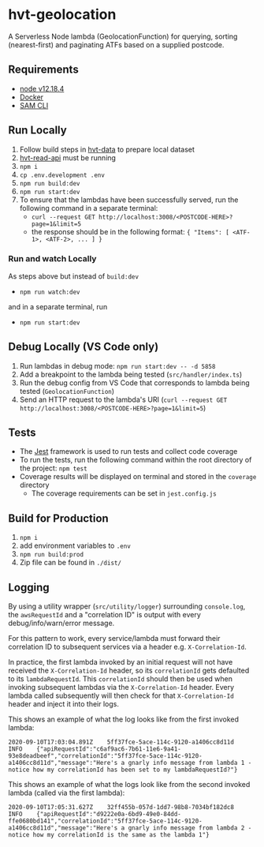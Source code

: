# hvt-geolocation

A Serverless Node lambda (GeolocationFunction) for querying, sorting (nearest-first) and paginating ATFs based on a supplied postcode.

## Requirements

- [node v12.18.4](https://nodejs.org/en/download/releases/)
- [Docker](https://www.docker.com/get-started)
- [SAM CLI](https://docs.aws.amazon.com/serverless-application-model/latest/developerguide/serverless-sam-cli-install.html)


## Run Locally

1. Follow build steps in [hvt-data](https://gitlab.motdev.org.uk/hvtesting/hvt-data/) to prepare local dataset
1. [hvt-read-api](https://gitlab.motdev.org.uk/hvtesting/hvt-read-api/) must be running
1. `npm i`
1. `cp .env.development .env`
1. `npm run build:dev`
1. `npm run start:dev`
1. To ensure that the lambdas have been successfully served, run the following command in a separate terminal:
    - `curl --request GET http://localhost:3008/<POSTCODE-HERE>?page=1&limit=5`
    - the response should be in the following format: `{ "Items": [ <ATF-1>, <ATF-2>, ... ] }`
    
### Run and watch Locally

As steps above but instead of `build:dev`
- `npm run watch:dev`

and in a separate terminal, run

- `npm run start:dev`

## Debug Locally (VS Code only)

1. Run lambdas in debug mode: `npm run start:dev -- -d 5858`
1. Add a breakpoint to the lambda being tested (`src/handler/index.ts`)
1. Run the debug config from VS Code that corresponds to lambda being tested (`GeolocationFunction`)
1. Send an HTTP request to the lambda's URI (`curl --request GET http://localhost:3008/<POSTCODE-HERE>?page=1&limit=5`)


## Tests

- The [Jest](https://jestjs.io/) framework is used to run tests and collect code coverage
- To run the tests, run the following command within the root directory of the project: `npm test`
- Coverage results will be displayed on terminal and stored in the `coverage` directory
    - The coverage requirements can be set in `jest.config.js`


## Build for Production

1. `npm i`
1. add environment variables to `.env`
1. `npm run build:prod`
1.  Zip file can be found in `./dist/`


## Logging

By using a utility wrapper (`src/utility/logger`) surrounding `console.log`, the `awsRequestId` and a "correlation ID" is output with every debug/info/warn/error message.

For this pattern to work, every service/lambda must forward their correlation ID to subsequent services via a header e.g. `X-Correlation-Id`. 

In practice, the first lambda invoked by an initial request will not have received the `X-Correlation-Id` header, so its `correlationId` gets defaulted to its `lambdaRequestId`.
This `correlationId` should then be used when invoking subsequent lambdas via the `X-Correlation-Id` header.
Every lambda called subsequently will then check for that `X-Correlation-Id` header and inject it into their logs.

This shows an example of what the log looks like from the first invoked lambda:
```
2020-09-10T17:03:04.891Z	5ff37fce-5ace-114c-9120-a1406cc8d11d	INFO	{"apiRequestId":"c6af9ac6-7b61-11e6-9a41-93e8deadbeef","correlationId":"5ff37fce-5ace-114c-9120-a1406cc8d11d","message":"Here's a gnarly info message from lambda 1 - notice how my correlationId has been set to my lambdaRequestId?"}
```
This shows an example of what the logs look like from the second invoked lambda (called via the first lambda):
```
2020-09-10T17:05:31.627Z	32ff455b-057d-1dd7-98b8-7034bf182dc8	INFO	{"apiRequestId":"d9222e0a-6bd9-49e0-84dd-ffe0680bd141","correlationId":"5ff37fce-5ace-114c-9120-a1406cc8d11d","message":"Here's a gnarly info message from lambda 2 - notice how my correlationId is the same as the lambda 1"}
